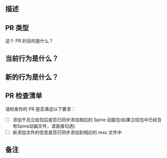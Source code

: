 <!-- 📝 请始终打开 PR 中的 `☑️ Allow edits by maintainers` 按钮 -->

## 描述

<!-- 在此添加对修复的问题或添加的功能的简要描述 -->

## PR 类型

这个 PR 的目的是什么？

<!-- 请取消对应类型的注释 -->

<!-- - 资源更新 -->
<!-- - Bug 修复 -->
<!-- - 功能 -->
<!-- - 代码样式更新 -->
<!-- - 重构 （没有功能修改，没有 API 更新） -->
<!-- - Build 或 CI 更新 -->
<!-- - 文档内容更新 -->
<!-- - 其他，请描述内容： -->

## 当前行为是什么？

<!-- 请描述应用在你修复之前的行为，或者添加 Issue 链接 -->

## 新的行为是什么？

<!-- 描述你解决了什么问题，现在的行为是什么 -->

## PR 检查清单

请检查你的 PR 是否满足以下要求：

- [ ] 添加干员立绘包后是否已同步添加相应的 Spine 动画包(如果立绘包中已经含有Spine动画文件，请直接勾选)
- [ ] 新添加文件的信息是否已同步添加到相应的 resx 文件中

## 备注

<!-- 请添加任何你认为有帮助的信息 -->
<!-- 如果这个 PR 包含破坏式更新，请在下面描述对现有应用的影响以及如何适应新变化 -->